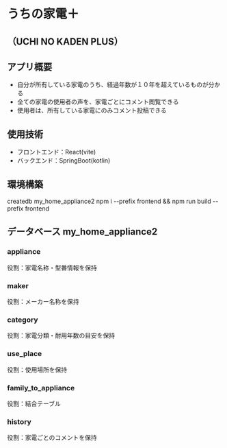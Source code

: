 # うちの家電＋
## （UCHI NO KADEN PLUS）

## アプリ概要
- 自分が所有している家電のうち、経過年数が１０年を超えているものが分かる
- 全ての家電の使用者の声を、家電ごとにコメント閲覧できる
- 使用者は、所有している家電にのみコメント投稿できる

## 使用技術
- フロントエンド：React(vite)
- バックエンド：SpringBoot(kotlin)

## 環境構築
createdb my_home_appliance2
npm i --prefix frontend && npm run build --prefix frontend

## データベース my_home_appliance2

### appliance
役割：家電名称・型番情報を保持
### maker
役割：メーカー名称を保持
### category
役割：家電分類・耐用年数の目安を保持
### use_place
役割：使用場所を保持
### family_to_appliance
役割：結合テーブル
### history
役割：家電ごとのコメントを保持
